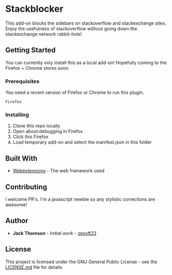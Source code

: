 # Stackblocker

This add-on blocks the sidebars on stackoverflow and stackexchange sites. Enjoy the usefulness of stackoverflow without going down the stackexchange network rabbit-hole!

## Getting Started

You can currently only install this as a local add-on! Hopefully coming to the Firefox + Chrome stores soon.

### Prerequisites

You need a recent version of Firefox or Chrome to run this plugin.

```
Firefox 
```

### Installing

1. Clone this repo locally
2. Open about:debugging in Firefox
3. Click this Firefox
4. Load temporary add-on and select the manifest.json in this folder

## Built With

* [Webextensions](htthttps://animalcrossing.fandom.com/wiki/Stitchesps://wiki.mozilla.org/WebExtensions) - The web framework used

## Contributing

I welcome PR's. I'm a javascript newbie so any stylistic corrections are awesome!

## Author

* **Jack Thomson** - *Initial work* - [zesoft23](https://github.com/zesoft23)

## License

This project is licensed under the GNU General Public License - see the [LICENSE.md](LICENSE.md) file for details

